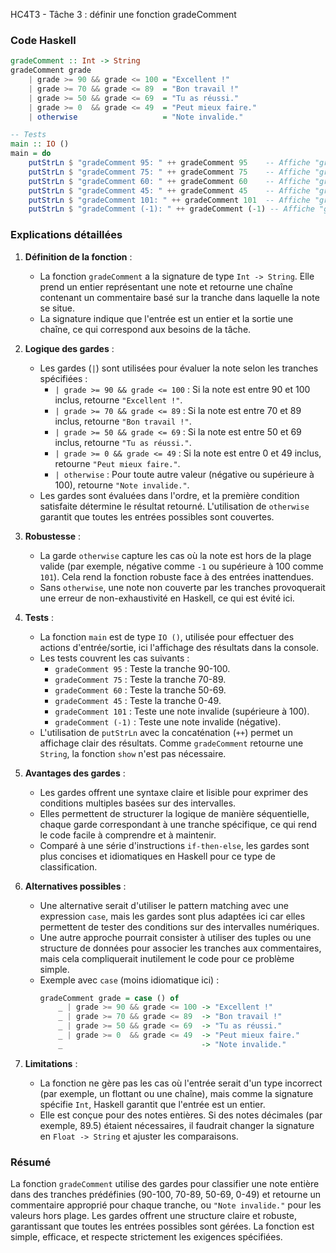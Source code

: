 HC4T3 - Tâche 3 : définir une fonction gradeComment

### Code Haskell
```haskell
gradeComment :: Int -> String
gradeComment grade
    | grade >= 90 && grade <= 100 = "Excellent !"
    | grade >= 70 && grade <= 89  = "Bon travail !"
    | grade >= 50 && grade <= 69  = "Tu as réussi."
    | grade >= 0  && grade <= 49  = "Peut mieux faire."
    | otherwise                   = "Note invalide."

-- Tests
main :: IO ()
main = do
    putStrLn $ "gradeComment 95: " ++ gradeComment 95    -- Affiche "gradeComment 95: Excellent !"
    putStrLn $ "gradeComment 75: " ++ gradeComment 75    -- Affiche "gradeComment 75: Bon travail !"
    putStrLn $ "gradeComment 60: " ++ gradeComment 60    -- Affiche "gradeComment 60: Tu as réussi."
    putStrLn $ "gradeComment 45: " ++ gradeComment 45    -- Affiche "gradeComment 45: Peut mieux faire."
    putStrLn $ "gradeComment 101: " ++ gradeComment 101  -- Affiche "gradeComment 101: Note invalide."
    putStrLn $ "gradeComment (-1): " ++ gradeComment (-1) -- Affiche "gradeComment (-1): Note invalide."
```

### Explications détaillées

1. **Définition de la fonction** :
   - La fonction `gradeComment` a la signature de type `Int -> String`. Elle prend un entier représentant une note et retourne une chaîne contenant un commentaire basé sur la tranche dans laquelle la note se situe.
   - La signature indique que l'entrée est un entier et la sortie une chaîne, ce qui correspond aux besoins de la tâche.

2. **Logique des gardes** :
   - Les gardes (`|`) sont utilisées pour évaluer la note selon les tranches spécifiées :
     - `| grade >= 90 && grade <= 100` : Si la note est entre 90 et 100 inclus, retourne `"Excellent !"`.
     - `| grade >= 70 && grade <= 89` : Si la note est entre 70 et 89 inclus, retourne `"Bon travail !"`.
     - `| grade >= 50 && grade <= 69` : Si la note est entre 50 et 69 inclus, retourne `"Tu as réussi."`.
     - `| grade >= 0 && grade <= 49` : Si la note est entre 0 et 49 inclus, retourne `"Peut mieux faire."`.
     - `| otherwise` : Pour toute autre valeur (négative ou supérieure à 100), retourne `"Note invalide."`.
   - Les gardes sont évaluées dans l'ordre, et la première condition satisfaite détermine le résultat retourné. L'utilisation de `otherwise` garantit que toutes les entrées possibles sont couvertes.

3. **Robustesse** :
   - La garde `otherwise` capture les cas où la note est hors de la plage valide (par exemple, négative comme `-1` ou supérieure à 100 comme `101`). Cela rend la fonction robuste face à des entrées inattendues.
   - Sans `otherwise`, une note non couverte par les tranches provoquerait une erreur de non-exhaustivité en Haskell, ce qui est évité ici.

4. **Tests** :
   - La fonction `main` est de type `IO ()`, utilisée pour effectuer des actions d'entrée/sortie, ici l'affichage des résultats dans la console.
   - Les tests couvrent les cas suivants :
     - `gradeComment 95` : Teste la tranche 90-100.
     - `gradeComment 75` : Teste la tranche 70-89.
     - `gradeComment 60` : Teste la tranche 50-69.
     - `gradeComment 45` : Teste la tranche 0-49.
     - `gradeComment 101` : Teste une note invalide (supérieure à 100).
     - `gradeComment (-1)` : Teste une note invalide (négative).
   - L'utilisation de `putStrLn` avec la concaténation (`++`) permet un affichage clair des résultats. Comme `gradeComment` retourne une `String`, la fonction `show` n'est pas nécessaire.

5. **Avantages des gardes** :
   - Les gardes offrent une syntaxe claire et lisible pour exprimer des conditions multiples basées sur des intervalles.
   - Elles permettent de structurer la logique de manière séquentielle, chaque garde correspondant à une tranche spécifique, ce qui rend le code facile à comprendre et à maintenir.
   - Comparé à une série d'instructions `if-then-else`, les gardes sont plus concises et idiomatiques en Haskell pour ce type de classification.

6. **Alternatives possibles** :
   - Une alternative serait d'utiliser le pattern matching avec une expression `case`, mais les gardes sont plus adaptées ici car elles permettent de tester des conditions sur des intervalles numériques.
   - Une autre approche pourrait consister à utiliser des tuples ou une structure de données pour associer les tranches aux commentaires, mais cela compliquerait inutilement le code pour ce problème simple.
   - Exemple avec `case` (moins idiomatique ici) :
     ```haskell
     gradeComment grade = case () of
         _ | grade >= 90 && grade <= 100 -> "Excellent !"
         _ | grade >= 70 && grade <= 89  -> "Bon travail !"
         _ | grade >= 50 && grade <= 69  -> "Tu as réussi."
         _ | grade >= 0  && grade <= 49  -> "Peut mieux faire."
         _                               -> "Note invalide."
     ```

7. **Limitations** :
   - La fonction ne gère pas les cas où l'entrée serait d'un type incorrect (par exemple, un flottant ou une chaîne), mais comme la signature spécifie `Int`, Haskell garantit que l'entrée est un entier.
   - Elle est conçue pour des notes entières. Si des notes décimales (par exemple, 89.5) étaient nécessaires, il faudrait changer la signature en `Float -> String` et ajuster les comparaisons.

### Résumé
La fonction `gradeComment` utilise des gardes pour classifier une note entière dans des tranches prédéfinies (90-100, 70-89, 50-69, 0-49) et retourne un commentaire approprié pour chaque tranche, ou `"Note invalide."` pour les valeurs hors plage. Les gardes offrent une structure claire et robuste, garantissant que toutes les entrées possibles sont gérées. La fonction est simple, efficace, et respecte strictement les exigences spécifiées.
